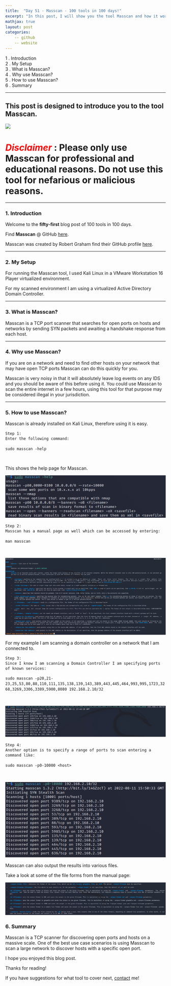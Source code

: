 ```yaml
---
title:  "Day 51 - Masscan - 100 tools in 100 days!"
excerpt: "In this post, I will show you the tool Masscan and how it works."
mathjax: true
layout: post
categories:
    -- github
    -- website
---
```


1 . Introduction
<br>
2 . My Setup
<br>
3 . What is Masscan?
<br>
4 . Why use Masscan?
<br>
5 . How to use Masscan?
<br>
6 . Summary

---

## This post is designed to introduce you to the tool Masscan.

![](PLACEHOLDER_TOOL_PHOTO)

# <span style="color:red">***Disclaimer***</span> : **Please only use Masscan for professional and educational reasons. Do not use this tool for nefarious or malicious reasons.**

---

### 1. **Introduction**

Welcome to the **fifty-first** blog post of 100 tools in 100 days.<br> 

Find **Masscan** @ GitHub [here](https://github.com/robertdavidgraham/masscan).

Masscan was created by Robert Graham find their GitHub profile [here](https://github.com/robertdavidgraham).


---

### 2. **My Setup**

For running the Masscan tool, I used Kali Linux in a VMware Workstation 16 Player virtualized environment.

For my scanned environment I am using a virtualized Active Directory Domain Controller. 

---

### 3. **What is Masscan?**

Masscan is a TCP port scanner that searches for open ports on hosts and networks by sending SYN packets and awaiting a handshake response from each host. 

---

### 4. **Why use Masscan?**

If you are on a network and need to find other hosts on your network that may have open TCP ports Masscan can do this quickly for you. 

Masscan is very noisy in that it will absolutely leave log events on any IDS and you should be aware of this before using it. You could use Masscan to scan the entire internet in a few hours, using this tool for that purpose may be considered illegal in your jurisdiction. 

---

### 5. **How to use Masscan?**

Masscan is already installed on Kali Linux, therefore using it is easy.

    Step 1:
    Enter the following command:

    sudo masscan -help

<br>

This shows the help page for Masscan.

![](https://raw.githubusercontent.com/matthewomccorkle/matthewomccorkle.github.io/master/_posts/assets/100%20tools/masscan/masscan2.png)

    Step 2:
    Masscan has a manual page as well which can be accessed by entering:

    man masscan

<br>

![](https://raw.githubusercontent.com/matthewomccorkle/matthewomccorkle.github.io/master/_posts/assets/100%20tools/masscan/masscan1.png)

For my example I am scanning a domain controller on a network that I am connected to.

    Step 3:
    Since I know I am scanning a Domain Controller I am specifying ports of known services:

`sudo masscan -p20,21-23,25,53,80,88,110,111,135,138,139,143,389,443,445,464,993,995,1723,3268,3269,3306,3389,5900,8080 192.168.2.10/32`

<br>

![](https://raw.githubusercontent.com/matthewomccorkle/matthewomccorkle.github.io/master/_posts/assets/100%20tools/masscan/masscan3.png)

    Step 4:
    Another option is to specify a range of ports to scan entering a command like:

    sudo masscan -p0-10000 <host>

<br>

![](https://raw.githubusercontent.com/matthewomccorkle/matthewomccorkle.github.io/master/_posts/assets/100%20tools/masscan/masscan4.png)



Masscan can also output the results into various files. 

Take a look at some of the file forms from the manual page:

![](https://raw.githubusercontent.com/matthewomccorkle/matthewomccorkle.github.io/master/_posts/assets/100%20tools/masscan/masscan6.png)


### 6. **Summary**

Masscan is a TCP scanner for discovering open ports and hosts on a massive scale. One of the best use case scenarios is using Masscan to scan a large network to discover hosts with a specific open port.

I hope you enjoyed this blog post.

Thanks for reading!<br>

If you have suggestions for what tool to cover next, [contact](mailto:matthew.o.mccorkle@gmail.com) me!
